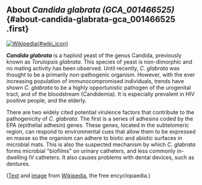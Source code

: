 About *Candida glabrata (GCA\_001466525)* {#about-candida-glabrata-gca_001466525 .first}
-----------------------------------------

[![Wikipedia](/img/wikipedia_logo_v2_en.png){#wiki_icon}](http://en.wikipedia.org/wiki/Candida_glabrata)

***Candida glabrata*** is a haploid yeast of the genus Candida,
previously known as *Torulopsis glabrata*. This species of yeast is
non-dimorphic and no mating activity has been observed. Until recently,
*C. glabrata* was thought to be a primarily non-pathogenic organism.
However, with the ever increasing population of immunocompromised
individuals, trends have shown *C. glabrata* to be a highly
opportunistic pathogen of the urogenital tract, and of the bloodstream
(Candidemia). It is especially prevalent in HIV positive people, and the
elderly.

There are two widely cited potential virulence factors that contribute
to the pathogenicity of *C. glabrata*. The first is a series of adhesins
coded by the EPA (epithelial adhesin) genes. These genes, located in the
subtelomeric region, can respond to environmental cues that allow them
to be expressed en masse so the organism can adhere to biotic and
abiotic surfaces in microbial mats. This is also the suspected mechanism
by which *C. glabrata* forms microbial \"biofilms\" on urinary
catheters, and less commonly in-dwelling IV catheters. It also causes
problems with dental devices, such as dentures.

([Text](http://en.wikipedia.org/wiki/Candida_glabrata) and
[image](https://commons.wikimedia.org/wiki/File:Glabrata.jpg) from
[Wikipedia](http://en.wikipedia.org/), the free encyclopaedia.)
